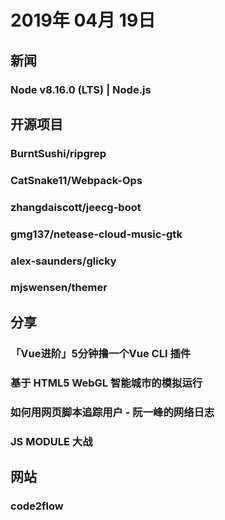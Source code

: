 # 2019年 04月 19日

## 新闻

### Node v8.16.0 (LTS) | Node.js

<daily-item
  note="Node 发布 v8.16.0 (LTS)"
  url="https://nodejs.org/en/blog/release/v8.16.0/"/>

## 开源项目

### BurntSushi/ripgrep

<daily-item
  note="使用正则表达式快速搜索当前目录的文件"
  url="https://github.com/BurntSushi/ripgrep"
  lang="Rust,Python,Shell,Ruby"
  watch="228"
  star="14043"
  fork="562"
  :is-chinese="false"/>

### CatSnake11/Webpack-Ops

<daily-item
  note="Webpack 可视化配置工具"
  url="https://github.com/CatSnake11/Webpack-Ops?utm_campaign=React%2BNewsletter&amp;utm_medium=web&amp;utm_source=React_Newsletter_156"
  lang="TypeScript,CSS,JavaScript,HTML"
  watch="4"
  star="187"
  fork="7"
  :is-chinese="false"/>

### zhangdaiscott/jeecg-boot

<daily-item
  note="Jeecg-boot 是一款基于代码生成器的智能开发平台！采用前后端分离技术:SpringBoot，Mybatis-plus，Shiro，JWT，Vue &amp; Ant Design。提供强大的代码生成器， 前端页面代码和后端代码一键生成，不需要写任何代码，保持jeecg一贯的强大，绝对是全栈开发者福音！！ JeecgBoot的宗旨是降低前后端分离的开发成本，提高UI能力的同时，提高开发效率，追求更高的能力，No代码概念，一系列智能化在线开发。"
  url="https://github.com/zhangdaiscott/jeecg-boot"
  lang="Java,Other"
  watch="65"
  star="674"
  fork="260"/>

### gmg137/netease-cloud-music-gtk

<daily-item
  note="Linux 平台下基于 Rust + GTK 开发的网易云音乐播放器"
  url="https://github.com/gmg137/netease-cloud-music-gtk"
  lang="Rust"
  watch="2"
  star="119"
  fork="6"/>

### alex-saunders/glicky

<daily-item
  note="在浏览器中能读取并执行 package.json 中的命令"
  url="https://github.com/alex-saunders/glicky"
  lang="JavaScript,Other"
  watch="7"
  star="284"
  fork="6"
  :is-chinese="false"/>

### mjswensen/themer

<daily-item
  note="一款生成主题色的库，它的生态较为丰富，支持各 Terminals、IDE、应用程序（Alfred、Chrome）等"
  url="https://github.com/mjswensen/themer"
  lang="JavaScript,CSS,Swift,Other"
  watch="20"
  star="1884"
  fork="39"/>

## 分享

### 「Vue进阶」5分钟撸一个Vue CLI 插件

<daily-item
  url="https://juejin.im/post/5cb59c4bf265da03a743e979"/>

### 基于 HTML5 WebGL 智能城市的模拟运行

<daily-item
  url="https://juejin.im/post/5cb66d98518825401f79a731"/>

### 如何用网页脚本追踪用户 - 阮一峰的网络日志

<daily-item
  url="http://www.ruanyifeng.com/blog/2019/04/user-tracking.html"/>

### JS MODULE 大战

<daily-item
  url="https://juejin.im/post/5cb74b73e51d456e577f935c"/>

## 网站

### code2flow

<daily-item
  note="用写代码的形式制作流程图的工具，让你不需要动鼠标，纯键盘完成"
  url="https://code2flow.com/"
  :is-chinese="false"/>

<daily-footer/>
